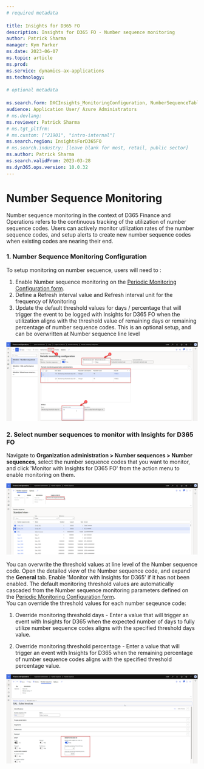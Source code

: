 ```yaml
---
# required metadata

title: Insights for D365 FO
description: Insights for D365 FO - Number sequence monitoring
author: Patrick Sharma
manager: Kym Parker
ms.date: 2023-06-07
ms.topic: article
ms.prod: 
ms.service: dynamics-ax-applications
ms.technology: 

# optional metadata

ms.search.form: DXCInsights_MonitoringConfiguration, NumberSequenceTableListPage
audience: Application User/ Azure Administrators
# ms.devlang: 
ms.reviewer: Patrick Sharma
# ms.tgt_pltfrm: 
# ms.custom: ["21901", "intro-internal"]
ms.search.region: InsightsForD365FO
# ms.search.industry: [leave blank for most, retail, public sector]
ms.author: Patrick Sharma
ms.search.validFrom: 2023-03-28
ms.dyn365.ops.version: 10.0.32
---
```


# Number Sequence Monitoring
Number sequence monitoring in the context of D365 Finance and Operations refers to the continuous tracking of the utilization of number sequence codes. Users can actively monitor utilization rates of the number sequence codes, and setup alerts to create new number sequence codes when existing codes are nearing their end.

### 1. Number Sequence Monitoring Configuration
To setup monitoring on number sequence, users will need to :
1. Enable Number sequence monitoring on the [Periodic Monitoring Configuration form](Number_sequence_monitoring.md#1-number-sequence-monitoring-configuration). 
2. Define a Refresh interval value and Refresh interval unit for the frequency of Monitoring
3. Update the default threshold values for days / percentage that will trigger the event to be logged with Insights for D365 FO when the utilization aligns with the threshold value of remaining days or remaining percentage of number sequence codes. This is an optional setup, and can be overwritten at Number sequence line level

![Configure_Periodic_monitoring_Number_Sequences](../IMAGES/Configure_Periodic_monitoring_Number_Sequences.png)

### 2. Select number sequences to monitor with Insights for D365 FO
Navigate to **Organization administration > Number sequences > Number sequences**, select the number sequence codes that you want to monitor, and click 'Monitor with Insights for D365 FO' from the action menu to enable monitoring on them.

![NumberSequenceMonitoring_MultiSelect](../IMAGES/NumberSequenceMonitoring_MultiSelect.png)

You can overwrite the threshold values at line level of the Number sequence code. Open the detailed view of the Number sequence code, and expand the **General** tab. Enable 'Monitor with Insights for D365' if it has not been enabled. The default monitoring threshold values are automatically cascaded from the Number sequence monitoring parameters defined on the [Periodic Monitoring Configuration form](Number_sequence_monitoring.md#1-number-sequence-monitoring-configuration). <br/>
You can override the threshold values for each number seqeunce code:

1. Override monitoring threshold days - Enter a value that will trigger an event with Insights for D365 when the expected number of days to fully utilize number sequence codes aligns with the specified threshold days value.

2. Override monitoring threshold percentage - Enter a value that will trigger an event with Insights for D365 when the remaining percentage of number sequence codes aligns with the specified threshold percentage value.

![NumberSequenceMonitoring_LineLevel](../IMAGES/NumberSequenceMonitoring_LineLevel.png)
